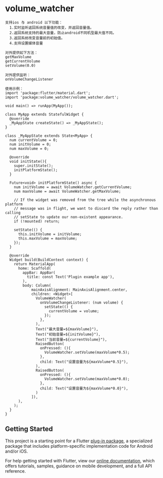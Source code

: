 # volume_watcher
```
支持ios 与 android 以下功能：
  1.实时监听返回系统音量值的改变，并返回音量值。 
  2.返回系统支持的最大音量，防止android不同机型最大值不同。 
  3.返回系统改变音量前的初始值。
  4.支持设置媒体音量
  
对外提供如下方法：
getMaxVolume
getCurrentVolume
setVolume(0.0)

对外提供监听：
onVolumeChangeListener

使用示例：
import 'package:flutter/material.dart';
import 'package:volume_watcher/volume_watcher.dart';

void main() => runApp(MyApp());

class MyApp extends StatefulWidget {
  @override
  _MyAppState createState() => _MyAppState();
}

class _MyAppState extends State<MyApp> {
  num currentVolume = 0;
  num initVolume = 0;
  num maxVolume = 0;

  @override
  void initState(){
    super.initState(); 
    initPlatformState();
  }

  Future<void> initPlatformState() async {
    num initVolume = await VolumeWatcher.getCurrentVolume;
    num maxVolume = await VolumeWatcher.getMaxVolume;

    // If the widget was removed from the tree while the asynchronous platform
    // message was in flight, we want to discard the reply rather than calling
    // setState to update our non-existent appearance.
    if (!mounted) return;

    setState(() {
      this.initVolume = initVolume;
      this.maxVolume = maxVolume;
    });
  }

  @override
  Widget build(BuildContext context) {
    return MaterialApp(
      home: Scaffold(
        appBar: AppBar(
          title: const Text('Plugin example app'),
        ),
        body: Column(
            mainAxisAlignment: MainAxisAlignment.center,
            children: <Widget>[
              VolumeWatcher(
                onVolumeChangeListener: (num volume) {
                  setState(() {
                    currentVolume = volume;
                  });
                },
              ),
              Text("最大音量=${maxVolume}"),
              Text("初始音量=${initVolume}"),
              Text("当前音量=${currentVolume}"),
              RaisedButton(
                onPressed: (){
                  VolumeWatcher.setVolume(maxVolume*0.5);
                },
                child: Text("设置音量为${maxVolume*0.5}"),
              ),
              RaisedButton(
                onPressed: (){
                  VolumeWatcher.setVolume(maxVolume*0.0);
                },
                child: Text("设置音量为${maxVolume*0.0}"),
              )
            ]),
      ),
    );
  }
}

```

## Getting Started

This project is a starting point for a Flutter
[plug-in package](https://flutter.dev/developing-packages/),
a specialized package that includes platform-specific implementation code for
Android and/or iOS.

For help getting started with Flutter, view our 
[online documentation](https://flutter.dev/docs), which offers tutorials, 
samples, guidance on mobile development, and a full API reference.

